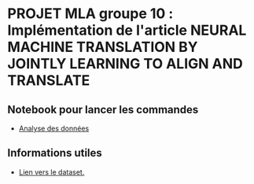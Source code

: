 PROJET MLA groupe 10 : <br>
Implémentation de l'article NEURAL MACHINE TRANSLATION BY JOINTLY LEARNING TO ALIGN AND TRANSLATE
===


## Notebook pour lancer les commandes
- [Analyse des données](src/Run.ipynb)

## Informations utiles


* [Lien vers le dataset.][3]


[3]: https://www.statmt.org/wmt14/translation-task.html "lien dataset"
